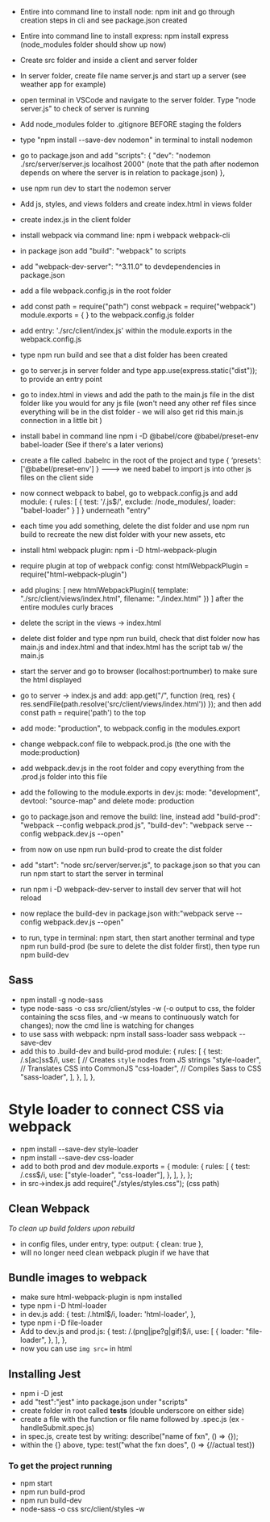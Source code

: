 - Entire into command line to install node: npm init and go through creation steps in cli and see package.json created
- Entire into command line to install express: npm install express (node_modules folder should show up now)
- Create src folder and inside a client and server folder 
- In server folder, create file name server.js and start up a server (see weather app for example)
- open terminal in VSCode and navigate to the server folder. Type "node server.js" to check of server is running
- Add node_modules folder to .gitignore BEFORE staging the folders 
- type "npm install --save-dev nodemon" in terminal to install nodemon
- go to package.json and add 
"scripts": {
    "dev": "nodemon ./src/server/server.js localhost 2000" (note that the path after nodemon depends on where the server is in relation to package.json)
  },
- use npm run dev to start the nodemon server
- Add js, styles, and views folders and create index.html in views folder 
- create index.js in the client folder
- install webpack via command line: npm i webpack webpack-cli 
- in package json add "build": "webpack" to scripts
- add "webpack-dev-server": "^3.11.0" to devdependencies in package.json
- add a file webpack.config.js in the root folder
- add const path = require("path")
const webpack = require("webpack")
module.exports = {
} to the webpack.config.js folder
- add entry: './src/client/index.js' within the module.exports in the webpack.config.js
- type npm run build and see that a dist folder has been created 
- go to server.js in server folder and type app.use(express.static("dist")); to provide an entry point 
- go to index.html in views and add the path to the main.js file in the dist folder like you would for any js file (won't need any other ref files since everything will be in the dist folder - we will also get rid this main.js connection in a little bit )
- install babel in command line npm i -D @babel/core @babel/preset-env babel-loader (See if there's a later verions) 
- create a file called .babelrc in the root of the project and type { ‘presets’: ['@babel/preset-env'] }   ---> we need babel to import js into other js files on the client side
- now connect webpack to babel, go to webpack.config.js and add 
       module: {
            rules: [
                    {
                test: '/\.js$/',
                exclude: /node_modules/,
                loader: "babel-loader"
                    }
            ]
    }   underneath "entry" 

- each time you add something, delete the dist folder and use npm run build to recreate the new dist folder with your new assets, etc 
- install html webpack plugin: npm i -D html-webpack-plugin
- require plugin at top of webpack config: const htmlWebpackPlugin = require("html-webpack-plugin")
- add 
plugins: [
      new htmlWebpackPlugin({
        template: "./src/client/views/index.html",
        filename: "./index.html"
      })
  ]   after the entire modules curly braces
- delete the script in the views -> index.html 
- delete dist folder and type npm run build, check that dist folder now has main.js and index.html and that index.html has the script tab w/ the main.js
- start the server and go to browser (localhost:portnumber) to make sure the html displayed
- go to server -> index.js and add: app.get("/", function (req, res) {
  res.sendFile(path.resolve('src/client/views/index.html'))
}); and then add const path = require('path') to the top
- add mode: "production", to webpack.config in the modules.export
- change webpack.conf file to webpack.prod.js (the one with the mode:production)
- add webpack.dev.js in the root folder and copy everything from the .prod.js folder into this file
- add the following to the module.exports in dev.js: mode: "development", 
  devtool: "source-map" and delete mode: production
- go to package.json and remove the build: line, instead add "build-prod": "webpack --config webpack.prod.js", "build-dev": "webpack serve  --config webpack.dev.js --open"
- from now on use npm run build-prod to create the dist folder
- add "start": "node src/server/server.js", to package.json so that you can run npm start to start the server in terminal
- run npm i -D webpack-dev-server to install dev server that will hot reload
- now replace the build-dev in package.json with:"webpack serve  --config webpack.dev.js --open"
- to run, type in terminal: npm start, then start another terminal and type npm run build-prod (be sure to delete the dist folder first), then type run npm build-dev


## Sass 
- npm install -g node-sass 
- type node-sass -o css src/client/styles -w  (-o output to css, the folder containing the scss files, and -w means to continuously watch for changes); now the cmd line is watching for changes
- to use sass with webpack: npm install sass-loader sass webpack --save-dev
- add this to .build-dev and build-prod 
module: {
    rules: [
      {
        test: /\.s[ac]ss$/i,
        use: [
          // Creates `style` nodes from JS strings
          "style-loader",
          // Translates CSS into CommonJS
          "css-loader",
          // Compiles Sass to CSS
          "sass-loader",
        ],
      },
    ],
  },

# Style loader to connect CSS via webpack 
- npm install --save-dev style-loader
- npm install --save-dev css-loader
- add to both prod and dev module.exports = {
  module: {
    rules: [
      {
        test: /\.css$/i,
        use: ["style-loader", "css-loader"],
      },
    ],
  },
};
- in src->index.js add require("./styles/styles.css"); (css path)

## Clean Webpack 
_To clean up build folders upon rebuild_
- in config files, under entry, type: output: {
    clean: true
  },
- will no longer need clean webpack plugin if we have that

## Bundle images to webpack 
- make sure html-webpack-plugin is npm installed 
- type npm i -D html-loader 
- in dev.js add: 
    {
        test: /\.html$/i,
        loader: 'html-loader',
      },
- type npm i -D file-loader
- Add to dev.js and prod.js: 
        {
          test: /\.(png|jpe?g|gif)$/i,
          use: [
            {
              loader: "file-loader",
            },
          ],
        },
- now you can use ```img src=``` in html

## Installing Jest 
- npm i -D jest 
- add "test":"jest" into package.json under "scripts"
- create folder in root called __tests__ (double underscore on either side)
- create a file with the function or file name followed by .spec.js (ex - handleSubmit.spec.js)
- in spec.js, create test by writing: 
describe("name of fxn", () => {}); 
- within the {} above, type: 
test("what the fxn does", () => {//actual test}) 



### To get the project running 
- npm start 
- npm run build-prod
- npm run build-dev 
- node-sass -o css src/client/styles -w


